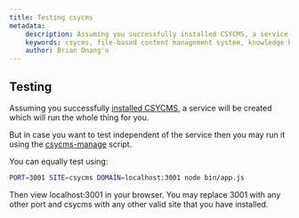 ```yaml
---
title: Testing csycms
metadata:
    description: Assuming you successfully installed CSYCMS, a service will be created which will run the whole thing for you. But in case you want to test independent of the service then you may run it using the csycms-manage script.
    keywords: csycms, file-based content management system, knowledge base, static site generator, nodejs
    author: Brian Onang'o
---
```



## Testing

Assuming you successfully [installed CSYCMS](/basics/Installation), a service will be created which will run the whole thing for you. 

But in case you want to test independent of the service then you may run it using the [csycms-manage](/basics/Basic-Tutorial#csycms-manage) script.

You can equally test using:

```bash
PORT=3001 SITE=csycms DOMAIN=localhost:3001 node bin/app.js
```

Then view localhost:3001 in your browser. You may replace 3001 with any other port and csycms with any other valid site that you have installed.